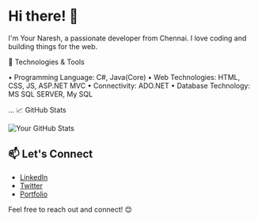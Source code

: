 # Hi there! 👋

I'm Your Naresh, a passionate developer from Chennai. I love coding and building things for the web.

🔧 Technologies & Tools

•	Programming Language: C#, Java(Core)
•	Web Technologies: HTML, CSS, JS, ASP.NET MVC
•	Connectivity: ADO.NET
•	Database Technology: MS SQL SERVER, My SQL

...
📈 GitHub Stats

![Your GitHub Stats](https://github-readme-stats.vercel.app/api?username=Naresh63833&show_icons=true&theme=radical)

## 📫 Let's Connect

- [LinkedIn](https://www.linkedin.com/in/yourusername/)
- [Twitter](https://twitter.com/yourusername)
- [Portfolio](https://yourportfolio.com)

Feel free to reach out and connect! 😊
